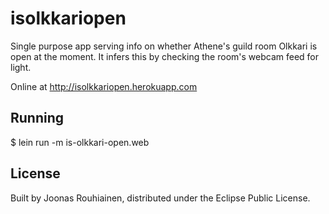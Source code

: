 # isolkkariopen

Single purpose app serving info on whether Athene's guild room Olkkari is open at the moment. It infers this by checking the room's webcam feed for light.

Online at http://isolkkariopen.herokuapp.com

## Running

$ lein run -m is-olkkari-open.web

## License

Built by Joonas Rouhiainen, distributed under the Eclipse Public License.